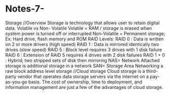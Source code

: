 # Notes-7-
Storage
//Overview
Storage is technology that allows user to retain digital data.
Volatile vs Non- Volatile
Volatile = RAM / storage is erased when system power is turned off or interrupted
Non-Volatile = Permanent storage; Ex: Hard drive, flash memory and ROM
RAID Levels:
RAID 0 : Data is written on 2 or more drivers (high speed)
RAID 1 : Data is mirrored identically two drives (slow speed)
RAID 5 : Block level requires 3 drives with 1 disk failure
RAID 6 : Extension of RAID 5 requires 4 drives with 2 disk failures
RAID 1 + 0 : Hybrid; two stripped sets of disk then mirroring 
NAS= Network Attached storage is additional storage in a network
SAN= Storage Area Networking a raw block address level storage
//Cloud storage
Cloud storage is a third-party vendor that operates data storage servers via the internet on a pay-as-you-go basis. 
The cost of ownership, time to deployment, and information management are just a few of the advantages of cloud storage.
